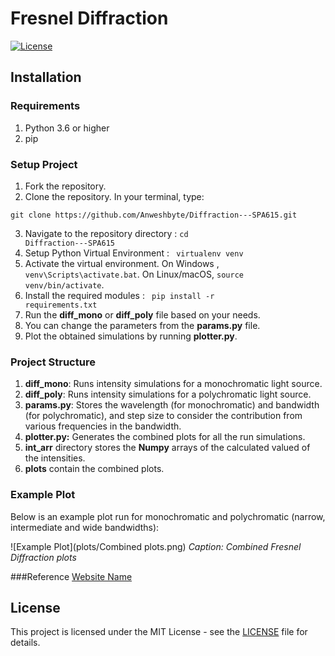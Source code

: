 # Fresnel Diffraction

[![License](https://img.shields.io/badge/License-MIT-blue.svg)](https://opensource.org/licenses/MIT)

## Installation
### Requirements
1. Python 3.6 or higher
2. pip

### Setup Project
1. Fork the repository.
2. Clone the repository. In your terminal, type:
  <pre><code>git clone https://github.com/Anweshbyte/Diffraction---SPA615.git</code></pre>
3. Navigate to the repository directory : <code>cd Diffraction---SPA615</code>
4. Setup Python Virtual Environment : <code> virtualenv venv </code>
5. Activate the virtual environment. On Windows , <code>venv\Scripts\activate.bat</code>. On Linux/macOS, <code>source venv/bin/activate</code>.
5. Install the required modules : <code> pip install -r requirements.txt</code>
6. Run the **diff_mono** or **diff_poly** file based on your needs.
7. You can change the parameters from the **params.py** file.
8. Plot the obtained simulations by running **plotter.py**.

### Project Structure
1. **diff_mono**: Runs intensity simulations for a monochromatic light source.
2. **diff_poly**: Runs intensity simulations for a polychromatic light source.
3. **params.py**: Stores the wavelength (for monochromatic) and bandwidth (for polychromatic), and step size to consider the contribution from various frequencies in the bandwidth.
4. **plotter.py:** Generates the combined plots for all the run simulations.
5. **int_arr** directory stores the **Numpy** arrays of the calculated valued of the intensities.
6. **plots** contain the combined plots.

### Example Plot

Below is an example plot run for monochromatic and polychromatic (narrow, intermediate and wide bandwidths):

![Example Plot](plots/Combined plots.png)
*Caption: Combined Fresnel Diffraction plots*

###Reference
[Website Name]([https://www.example.com](http://spiff.rit.edu/richmond/occult/bessel/bessel.html#:~:text=The%20term%20%22Fresnel%20diffraction%22%20is,and%20onto%20a%20distant%20screen.))

## License

This project is licensed under the MIT License - see the [LICENSE](LICENSE) file for details.
